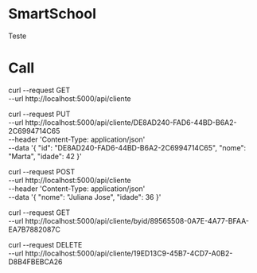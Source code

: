 # SmartSchool
Teste

# Call

curl --request GET \
  --url http://localhost:5000/api/cliente
  
curl --request PUT \
  --url http://localhost:5000/api/cliente/DE8AD240-FAD6-44BD-B6A2-2C6994714C65 \
  --header 'Content-Type: application/json' \
  --data '{
	"id": "DE8AD240-FAD6-44BD-B6A2-2C6994714C65",
  "nome": "Marta",
	"idade": 42
}'

curl --request POST \
  --url http://localhost:5000/api/cliente \
  --header 'Content-Type: application/json' \
  --data '{
	"nome": "Juliana Jose",
	"idade": 36
}'

curl --request GET \
  --url http://localhost:5000/api/cliente/byid/89565508-0A7E-4A77-BFAA-EA7B7882087C
  
 curl --request DELETE \
  --url http://localhost:5000/api/cliente/19ED13C9-45B7-4CD7-A0B2-D8B4FBEBCA26
